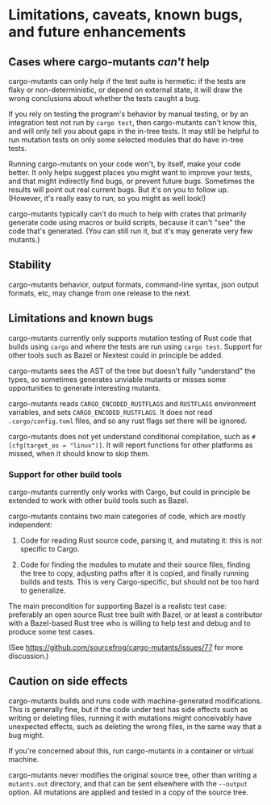 # Limitations, caveats, known bugs, and future enhancements

## Cases where cargo-mutants _can't_ help

cargo-mutants can only help if the test suite is hermetic: if the tests are
flaky or non-deterministic, or depend on external state, it will draw the wrong
conclusions about whether the tests caught a bug.

If you rely on testing the program's behavior by manual testing, or by an
integration test not run by `cargo test`, then cargo-mutants can't know this,
and will only tell you about gaps in the in-tree tests. It may still be helpful
to run mutation tests on only some selected modules that do have in-tree tests.

Running cargo-mutants on your code won't, by itself, make your code better. It
only helps suggest places you might want to improve your tests, and that might
indirectly find bugs, or prevent future bugs. Sometimes the results will point
out real current bugs. But it's on you to follow up. (However, it's really easy
to run, so  you might as well look!)

cargo-mutants typically can't do much to help with crates that primarily
generate code using macros or build scripts, because it can't "see" the code
that's generated. (You can still run it, but it's may generate very few
mutants.)

## Stability

cargo-mutants behavior, output formats, command-line syntax, json output
formats, etc, may change from one release to the next.

## Limitations and known bugs

cargo-mutants currently only supports mutation testing of Rust code that builds
using `cargo` and where the tests are run using `cargo test`. Support for other tools such as Bazel or Nextest could in principle be added.

cargo-mutants sees the AST of the tree but doesn't fully "understand" the types, so sometimes generates unviable mutants or misses some opportunities to generate interesting mutants.

cargo-mutants reads `CARGO_ENCODED_RUSTFLAGS` and `RUSTFLAGS` environment variables, and sets `CARGO_ENCODED_RUSTFLAGS`.  It does not read `.cargo/config.toml` files, and so any rust flags set there will be ignored.

cargo-mutants does not yet understand conditional compilation, such as
`#[cfg(target_os = "linux")]`. It will report functions for other platforms as
missed, when it should know to skip them.

### Support for other build tools

cargo-mutants currently only works with Cargo, but could in principle be extended to work with other build tools such as Bazel.

cargo-mutants contains two main categories of code, which are mostly independent:

1. Code for reading Rust source code, parsing it, and mutating it: this is not
   specific to Cargo.

2. Code for finding the modules to mutate and their source files, finding the tree to copy, adjusting paths after it is copied, and finally running builds and tests. This is very Cargo-specific, but should not be too hard to generalize.

The main precondition for supporting Bazel is a realistc test case: preferably an open source Rust tree built with Bazel, or at least a contributor with a Bazel-based Rust tree who is willing to help test and debug and to produce some test cases.

(See <https://github.com/sourcefrog/cargo-mutants/issues/77> for more discussion.)

## Caution on side effects

cargo-mutants builds and runs code with machine-generated modifications. This is
generally fine, but if the code under test  has side effects such as writing or
deleting files, running it with mutations might conceivably have unexpected
effects, such as deleting the wrong files, in the same way that a bug might.

If you're concerned about this, run cargo-mutants in a container or virtual
machine.

cargo-mutants never modifies the original source tree, other than writing a
`mutants.out` directory, and that can be sent elsewhere with the `--output`
option. All mutations are applied and tested in a copy of the source tree.

